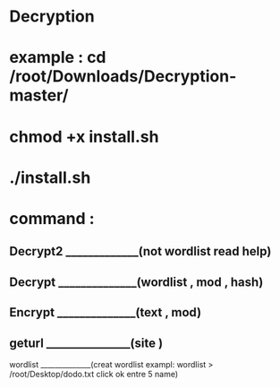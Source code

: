 # Decryption

example : 
cd /root/Downloads/Decryption-master/
===================================
chmod +x install.sh
===================================
./install.sh
===================
command :
===================
Decrypt2  _____________(not wordlist read help)
--------------------------
Decrypt  ______________(wordlist , mod , hash)
--------------------------
Encrypt  ______________(text , mod)
--------------------------
geturl  _______________(site )
--------------------------
wordlist ______________(creat wordlist exampl:     wordlist > /root/Desktop/dodo.txt click ok entre 5 name)

